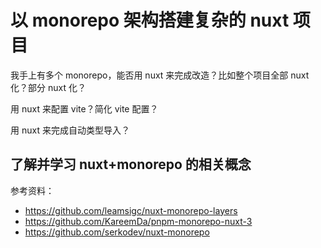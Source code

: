 # 以 monorepo 架构搭建复杂的 nuxt 项目

我手上有多个 monorepo，能否用 nuxt 来完成改造？比如整个项目全部 nuxt 化？部分 nuxt 化？

用 nuxt 来配置 vite？简化 vite 配置？

用 nuxt 来完成自动类型导入？

## 了解并学习 nuxt+monorepo 的相关概念

参考资料：

- https://github.com/leamsigc/nuxt-monorepo-layers
- https://github.com/KareemDa/pnpm-monorepo-nuxt-3
- https://github.com/serkodev/nuxt-monorepo
